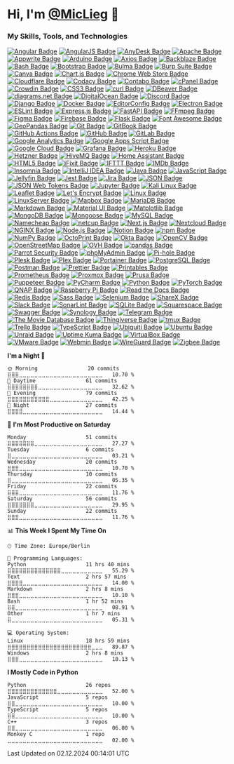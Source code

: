 # Hi, I'm [@MicLieg](https://github.com/MicLieg) 👋

### My Skills, Tools, and Technologies

[![Angular Badge](https://img.shields.io/badge/Angular-0F0F11?logo=angular&logoColor=fff&style=flat-square)](https://angular.io)
[![AngularJS Badge](https://img.shields.io/badge/AngularJS-E23237?logo=angular&logoColor=fff&style=flat-square)](https://angularjs.org)
[![AnyDesk Badge](https://img.shields.io/badge/AnyDesk-EF443B?logo=anydesk&logoColor=fff&style=flat-square)](https://anydesk.com)
[![Apache Badge](https://img.shields.io/badge/Apache-D22128?logo=apache&logoColor=fff&style=flat-square)](https://apache.org)
[![Appwrite Badge](https://img.shields.io/badge/Appwrite-FD366E?logo=appwrite&logoColor=fff&style=flat-square)](https://appwrite.io)
[![Arduino Badge](https://img.shields.io/badge/Arduino-00878F?logo=arduino&logoColor=fff&style=flat-square)](https://arduino.cc)
[![Axios Badge](https://img.shields.io/badge/Axios-5A29E4?logo=axios&logoColor=fff&style=flat-square)](https://axios-http.com)
[![Backblaze Badge](https://img.shields.io/badge/Backblaze-E21E29?logo=backblaze&logoColor=fff&style=flat-square)](https://backblaze.com)
[![Bash Badge](https://img.shields.io/badge/Bash-4EAA25?logo=GNU%20Bash&logoColor=fff&style=flat-square)](https://gnu.org/software/bash)
[![Bootstrap Badge](https://img.shields.io/badge/Bootstrap-7952B3?logo=bootstrap&logoColor=fff&style=flat-square)](https://getbootstrap.com)
[![Bulma Badge](https://img.shields.io/badge/Bulma-00D1B2?logo=bulma&logoColor=fff&style=flat-square)](https://bulma.io)
[![Burp Suite Badge](https://img.shields.io/badge/Burp%20Suite-F63?logo=burpsuite&logoColor=fff&style=flat-square)](https://portswigger.net/burp)
[![Canva Badge](https://img.shields.io/badge/Canva-00C4CC?logo=canva&logoColor=fff&style=flat-square)](https://canva.com)
[![Chart.js Badge](https://img.shields.io/badge/Chart.js-FF6384?logo=chartdotjs&logoColor=fff&style=flat-square)](https://chartjs.org)
[![Chrome Web Store Badge](https://img.shields.io/badge/Chrome%20Web%20Store-4285F4?logo=chromewebstore&logoColor=fff&style=flat-square)](https://chrome.google.com/webstore)
[![Cloudflare Badge](https://img.shields.io/badge/Cloudflare-F38020?logo=cloudflare&logoColor=fff&style=flat-square)](https://cloudflare.com)
[![Codacy Badge](https://img.shields.io/badge/Codacy-222F29?logo=codacy&logoColor=fff&style=flat-square)](https://codacy.com)
[![Contabo Badge](https://img.shields.io/badge/Contabo-00AAEB?logo=contabo&logoColor=fff&style=flat-square)](https://contabo.com)
[![cPanel Badge](https://img.shields.io/badge/cPanel-FF6C2C?logo=cpanel&logoColor=fff&style=flat-square)](https://cpanel.net)
[![Crowdin Badge](https://img.shields.io/badge/Crowdin-2E3340?logo=crowdin&logoColor=fff&style=flat-square)](https://crowdin.com)
[![CSS3 Badge](https://img.shields.io/badge/CSS3-1572B6?logo=css3&logoColor=fff&style=flat-square)](https://www.w3.org/Style/CSS)
[![curl Badge](https://img.shields.io/badge/curl-073551?logo=curl&logoColor=fff&style=flat-square)](https://curl.se)
[![DBeaver Badge](https://img.shields.io/badge/DBeaver-382923?logo=dbeaver&logoColor=fff&style=flat-square)](https://dbeaver.io)
[![diagrams.net Badge](https://img.shields.io/badge/diagrams.net-F08705?logo=diagramsdotnet&logoColor=fff&style=flat-square)](https://diagrams.net)
[![DigitalOcean Badge](https://img.shields.io/badge/DigitalOcean-0080FF?logo=DigitalOcean&logoColor=fff&style=flat-square)](https://digitalocean.com)
[![Discord Badge](https://img.shields.io/badge/Discord-5865F2?logo=discord&logoColor=fff&style=flat-square)](https://discord.com)
[![Django Badge](https://img.shields.io/badge/Django-092E20?logo=django&logoColor=fff&style=flat-square)](https://djangoproject.com)
[![Docker Badge](https://img.shields.io/badge/Docker-2496ED?logo=docker&logoColor=fff&style=flat-square)](https://docker.com)
[![EditorConfig Badge](https://img.shields.io/badge/EditorConfig-FEFEFE?logo=editorconfig&logoColor=000&style=flat-square)](https://editorconfig.org)
[![Electron Badge](https://img.shields.io/badge/Electron-47848F?logo=electron&logoColor=fff&style=flat-square)](https://electronjs.org)
[![ESLint Badge](https://img.shields.io/badge/ESLint-4B32C3?logo=eslint&logoColor=fff&style=flat-square)](https://eslint.org)
[![Express.js Badge](https://img.shields.io/badge/Express.js-000?logo=express&logoColor=fff&style=flat-square)](https://expressjs.com)
[![FastAPI Badge](https://img.shields.io/badge/FastAPI-009688?logo=fastapi&logoColor=fff&style=flat-square)](https://fastapi.tiangolo.com)
[![FFmpeg Badge](https://img.shields.io/badge/FFmpeg-007808?logo=ffmpeg&logoColor=fff&style=flat-square)](https://ffmpeg.org)
[![Figma Badge](https://img.shields.io/badge/Figma-F24E1E?logo=figma&logoColor=fff&style=flat-square)](https://figma.com)
[![Firebase Badge](https://img.shields.io/badge/Firebase-DD2C00?logo=firebase&logoColor=fff&style=flat-square)](https://firebase.google.com)
[![Flask Badge](https://img.shields.io/badge/Flask-000?logo=flask&logoColor=fff&style=flat-square)](https://flask.palletsprojects.com)
[![Font Awesome Badge](https://img.shields.io/badge/Font%20Awesome-538DD7?logo=fontawesome&logoColor=fff&style=flat-square)](https://fontawesome.com)
[![GeoPandas Badge](https://img.shields.io/badge/GeoPandas-139C5A?logo=geopandas&logoColor=fff&style=flat-square)](https://geopandas.org)
[![Git Badge](https://img.shields.io/badge/Git-F05032?logo=git&logoColor=fff&style=flat-square)](https://git-scm.com)
[![GitBook Badge](https://img.shields.io/badge/GitBook-BBDDE5?logo=gitbook&logoColor=000&style=flat-square)](https://www.gitbook.com)
[![GitHub Actions Badge](https://img.shields.io/badge/GitHub%20Actions-2088FF?logo=githubactions&logoColor=fff&style=flat-square)](https://github.com/features/actions)
[![GitHub Badge](https://img.shields.io/badge/GitHub-181717?logo=github&logoColor=fff&style=flat-square)](https://github.com)
[![GitLab Badge](https://img.shields.io/badge/GitLab-FC6D26?logo=gitlab&logoColor=fff&style=flat-square)](https://gitlab.com)
[![Google Analytics Badge](https://img.shields.io/badge/Google%20Analytics-E37400?logo=googleanalytics&logoColor=fff&style=flat-square)](https://developers.google.com)
[![Google Apps Script Badge](https://img.shields.io/badge/Google%20Apps%20Script-4285F4?logo=googleappsscript&logoColor=fff&style=flat-square)](https://script.google.com)
[![Google Cloud Badge](https://img.shields.io/badge/Google%20Cloud-4285F4?logo=googlecloud&logoColor=fff&style=flat-square)](https://cloud.google.com)
[![Grafana Badge](https://img.shields.io/badge/Grafana-F46800?logo=grafana&logoColor=fff&style=flat-square)](https://grafana.com)
[![Heroku Badge](https://img.shields.io/badge/Heroku-430098?logo=heroku&logoColor=fff&style=flat-square)](https://heroku.com)
[![Hetzner Badge](https://img.shields.io/badge/Hetzner-D50C2D?logo=hetzner&logoColor=fff&style=flat-square)](https://hetzner.com)
[![HiveMQ Badge](https://img.shields.io/badge/HiveMQ-FFC000?logo=hivemq&logoColor=000&style=flat-square)](https://hivemq.com)
[![Home Assistant Badge](https://img.shields.io/badge/Home%20Assistant-18BCF2?logo=homeassistant&logoColor=fff&style=flat-square)](https://home-assistant.io)
[![HTML5 Badge](https://img.shields.io/badge/HTML5-E34F26?logo=html5&logoColor=fff&style=flat-square)](https://html.spec.whatwg.org)
[![iFixit Badge](https://img.shields.io/badge/iFixit-0071CE?logo=ifixit&logoColor=fff&style=flat-square)](https://ifixit.com)
[![IFTTT Badge](https://img.shields.io/badge/IFTTT-000?logo=ifttt&logoColor=fff&style=flat-square)](https://ifttt.com)
[![IMDb Badge](https://img.shields.io/badge/IMDb-F5C518?logo=imdb&logoColor=000&style=flat-square)](https://imdb.com)
[![Insomnia Badge](https://img.shields.io/badge/Insomnia-4000BF?logo=insomnia&logoColor=fff&style=flat-square)](https://insomnia.rest)
[![IntelliJ IDEA Badge](https://img.shields.io/badge/IntelliJ%20IDEA-000?logo=intellijidea&logoColor=fff&style=flat-square)](https://jetbrains.com/idea)
[![Java Badge](https://img.shields.io/badge/Java-007396?logo=openjdk&logoColor=fff&style=flat-square)](https://java.com)
[![JavaScript Badge](https://img.shields.io/badge/JavaScript-F7DF1E?logo=javascript&logoColor=000&style=flat-square)](https://developer.mozilla.org/en-US/docs/Web/JavaScript)
[![Jellyfin Badge](https://img.shields.io/badge/Jellyfin-00A4DC?logo=jellyfin&logoColor=fff&style=flat-square)](https://jellyfin.org)
[![Jest Badge](https://img.shields.io/badge/Jest-C21325?logo=jest&logoColor=fff&style=flat-square)](https://jestjs.io)
[![Jira Badge](https://img.shields.io/badge/Jira-0052CC?logo=jira&logoColor=fff&style=flat-square)](https://atlassian.com/software/jira)
[![JSON Badge](https://img.shields.io/badge/JSON-000?logo=json&logoColor=fff&style=flat-square)](https://json.org)
[![JSON Web Tokens Badge](https://img.shields.io/badge/JSON%20Web%20Tokens-000?logo=jsonwebtokens&logoColor=fff&style=flat-square)](https://jwt.io)
[![Jupyter Badge](https://img.shields.io/badge/Jupyter-F37626?logo=jupyter&logoColor=fff&style=flat-square)](https://jupyter.org)
[![Kali Linux Badge](https://img.shields.io/badge/Kali%20Linux-557C94?logo=kalilinux&logoColor=fff&style=flat-square)](https://kali.org)
[![Leaflet Badge](https://img.shields.io/badge/Leaflet-199900?logo=leaflet&logoColor=fff&style=flat-square)](https://leafletjs.com)
[![Let's Encrypt Badge](https://img.shields.io/badge/Let's%20Encrypt-003A70?logo=letsencrypt&logoColor=fff&style=flat-square)](https://letsencrypt.org)
[![Linux Badge](https://img.shields.io/badge/Linux-FCC624?logo=linux&logoColor=000&style=flat-square)](https://linux.org)
[![LinuxServer Badge](https://img.shields.io/badge/LinuxServer-DA3B8A?logo=linuxserver&logoColor=fff&style=flat-square)](https://linuxserver.io)
[![Mapbox Badge](https://img.shields.io/badge/Mapbox-000?logo=mapbox&logoColor=fff&style=flat-square)](https://mapbox.com)
[![MariaDB Badge](https://img.shields.io/badge/MariaDB-003545?logo=mariadb&logoColor=fff&style=flat-square)](https://mariadb.org)
[![Markdown Badge](https://img.shields.io/badge/Markdown-000000?logo=markdown&logoColor=fff&style=flat-square)](https://daringfireball.net/projects/markdown)
[![Material UI Badge](https://img.shields.io/badge/Material%20UI-007FFF?logo=mui&logoColor=fff&style=flat-square)](https://mui.com)
[![Matplotlib Badge](https://img.shields.io/badge/Matplotlib-11557C?logo=python&logoColor=fff&style=flat-square)](https://matplotlib.org)
[![MongoDB Badge](https://img.shields.io/badge/MongoDB-47A248?logo=mongodb&logoColor=fff&style=flat-square)](https://mongodb.com)
[![Mongoose Badge](https://img.shields.io/badge/Mongoose-800?logo=mongoose&logoColor=fff&style=flat-square)](https://mongoosejs.com)
[![MySQL Badge](https://img.shields.io/badge/MySQL-4479A1?logo=mysql&logoColor=fff&style=flat-square)](https://mysql.com)
[![Namecheap Badge](https://img.shields.io/badge/Namecheap-DE3723?logo=namecheap&logoColor=fff&style=flat-square)](https://namecheap.com)
[![netcup Badge](https://img.shields.io/badge/netcup-056473?logo=netcup&logoColor=fff&style=flat-square)](https://netcup.eu)
[![Next.js Badge](https://img.shields.io/badge/Next.js-000?logo=nextdotjs&logoColor=fff&style=flat-square)](https://nextjs.org)
[![Nextcloud Badge](https://img.shields.io/badge/Nextcloud-0082C9?logo=nextcloud&logoColor=fff&style=flat-square)](https://nextcloud.com)
[![NGINX Badge](https://img.shields.io/badge/NGINX-009639?logo=nginx&logoColor=fff&style=flat-square)](https://nginx.com)
[![Node.js Badge](https://img.shields.io/badge/Node.js-5FA04E?logo=nodedotjs&logoColor=fff&style=flat-square)](https://nodejs.org)
[![Notion Badge](https://img.shields.io/badge/Notion-000?logo=notion&logoColor=fff&style=flat-square)](https://notion.so)
[![npm Badge](https://img.shields.io/badge/npm-CB3837?logo=npm&logoColor=fff&style=flat-square)](https://npmjs.com)
[![NumPy Badge](https://img.shields.io/badge/NumPy-013243?logo=numpy&logoColor=fff&style=flat-square)](https://numpy.org)
[![OctoPrint Badge](https://img.shields.io/badge/OctoPrint-13C100?logo=octoprint&logoColor=fff&style=flat-square)](https://octoprint.org)
[![Okta Badge](https://img.shields.io/badge/Okta-007DC1?logo=okta&logoColor=fff&style=flat-square)](https://okta.com)
[![OpenCV Badge](https://img.shields.io/badge/OpenCV-5C3EE8?logo=opencv&logoColor=fff&style=flat-square)](https://opencv.org)
[![OpenStreetMap Badge](https://img.shields.io/badge/OpenStreetMap-7EBC6F?logo=openstreetmap&logoColor=fff&style=flat-square)](https://openstreetmap.org)
[![OVH Badge](https://img.shields.io/badge/OVH-123F6D?logo=ovh&logoColor=fff&style=flat-square)](https://ovh.com)
[![pandas Badge](https://img.shields.io/badge/pandas-150458?logo=pandas&logoColor=fff&style=flat-square)](https://pandas.pydata.org)
[![Parrot Security Badge](https://img.shields.io/badge/Parrot%20Security-15E0ED?logo=parrotsecurity&logoColor=000&style=flat-square)](https://parrotsec.org)
[![phpMyAdmin Badge](https://img.shields.io/badge/phpMyAdmin-6C78AF?logo=phpmyadmin&logoColor=fff&style=flat-square)](https://phpmyadmin.net)
[![Pi-hole Badge](https://img.shields.io/badge/Pi--hole-96060C?logo=pihole&logoColor=fff&style=flat-square)](https://pi-hole.net)
[![Plesk Badge](https://img.shields.io/badge/Plesk-52BBE6?logo=plesk&logoColor=fff&style=flat-square)](https://plesk.com)
[![Plex Badge](https://img.shields.io/badge/Plex-EBAF00?logo=plex&logoColor=000&style=flat-square)](https://plex.tv)
[![Portainer Badge](https://img.shields.io/badge/Portainer-007E89?logo=portainer&logoColor=fff&style=flat-square)](https://portainer.io)
[![PostgreSQL Badge](https://img.shields.io/badge/PostgreSQL-4169E1?logo=postgresql&logoColor=fff&style=flat-square)](https://postgresql.org)
[![Postman Badge](https://img.shields.io/badge/Postman-FF6C37?logo=postman&logoColor=fff&style=flat-square)](https://postman.com)
[![Prettier Badge](https://img.shields.io/badge/Prettier-F7B93E?logo=prettier&logoColor=fff&style=flat-square)](https://prettier.io)
[![Printables Badge](https://img.shields.io/badge/Printables-FA6831?logo=printables&logoColor=fff&style=flat-square)](https://printables.com)
[![Prometheus Badge](https://img.shields.io/badge/Prometheus-E6522C?logo=prometheus&logoColor=fff&style=flat-square)](https://prometheus.io)
[![Proxmox Badge](https://img.shields.io/badge/Proxmox-E57000?logo=proxmox&logoColor=fff&style=flat-square)](https://proxmox.com)
[![Prusa Badge](https://img.shields.io/badge/Prusa-fa6831?logo=prusa&logoColor=fff&style=flat-square)](https://prusa3d.com)
[![Puppeteer Badge](https://img.shields.io/badge/Puppeteer-40B5A4?logo=puppeteer&logoColor=fff&style=flat-square)](https://pptr.dev)
[![PyCharm Badge](https://img.shields.io/badge/PyCharm-000?logo=pycharm&logoColor=fff&style=flat-square)](https://jetbrains.com/pycharm)
[![Python Badge](https://img.shields.io/badge/Python-3776AB?logo=python&logoColor=fff&style=flat-square)](https://python.org)
[![PyTorch Badge](https://img.shields.io/badge/PyTorch-EE4C2C?logo=pytorch&logoColor=fff&style=flat-square)](https://pytorch.org)
[![QNAP Badge](https://img.shields.io/badge/QNAP-0C2E82?logo=qnap&logoColor=fff&style=flat-square)](https://qnap.com)
[![Raspberry Pi Badge](https://img.shields.io/badge/Raspberry%20Pi-A22846?logo=raspberrypi&logoColor=fff&style=flat-square)](https://raspberrypi.org)
[![Read the Docs Badge](https://img.shields.io/badge/Read%20the%20Docs-8CA1AF?logo=readthedocs&logoColor=fff&style=flat-square)](https://readthedocs.org)
[![Redis Badge](https://img.shields.io/badge/Redis-FF4438?logo=redis&logoColor=fff&style=flat-square)](https://redis.io)
[![Sass Badge](https://img.shields.io/badge/Sass-CC6699?logo=sass&logoColor=fff&style=flat-square)](https://sass-lang.com)
[![Selenium Badge](https://img.shields.io/badge/Selenium-43B02A?logo=selenium&logoColor=fff&style=flat-square)](https://selenium.dev)
[![ShareX Badge](https://img.shields.io/badge/ShareX-2885F1?logo=sharex&logoColor=fff&style=flat-square)](https://getsharex.com)
[![Slack Badge](https://img.shields.io/badge/Slack-4A154B?logo=slack&logoColor=fff&style=flat-square)](https://slack.com)
[![SonarLint Badge](https://img.shields.io/badge/SonarLint-CB2029?logo=sonarlint&logoColor=fff&style=flat-square)](https://sonarlint.org)
[![SQLite Badge](https://img.shields.io/badge/SQLite-003B57?logo=sqlite&logoColor=fff&style=flat-square)](https://sqlite.org)
[![Squarespace Badge](https://img.shields.io/badge/Squarespace-000?logo=squarespace&logoColor=fff&style=flat-square)](https://squarespace.com)
[![Swagger Badge](https://img.shields.io/badge/Swagger-85EA2D?logo=swagger&logoColor=000&style=flat-square)](https://swagger.io)
[![Synology Badge](https://img.shields.io/badge/Synology-B5B5B6?logo=synology&logoColor=fff&style=flat-square)](https://synology.com)
[![Telegram Badge](https://img.shields.io/badge/Telegram-26A5E4?logo=telegram&logoColor=fff&style=flat-square)](https://telegram.org)
[![The Movie Database Badge](https://img.shields.io/badge/The%20Movie%20Database-01B4E4?logo=themoviedatabase&logoColor=fff&style=flat-square)](https://themoviedb.org)
[![Thingiverse Badge](https://img.shields.io/badge/Thingiverse-248BFB?logo=thingiverse&logoColor=fff&style=flat-square)](https://thingiverse.com)
[![tmux Badge](https://img.shields.io/badge/tmux-1BB91F?logo=tmux&logoColor=fff&style=flat-square)](https://github.com/tmux/tmux)
[![Trello Badge](https://img.shields.io/badge/Trello-0052CC?logo=trello&logoColor=fff&style=flat-square)](https://trello.com)
[![TypeScript Badge](https://img.shields.io/badge/TypeScript-3178C6?logo=typescript&logoColor=fff&style=flat-square)](https://www.typescriptlang.org)
[![Ubiquiti Badge](https://img.shields.io/badge/Ubiquiti-0559C9?logo=ubiquiti&logoColor=fff&style=flat-square)](https://ui.com)
[![Ubuntu Badge](https://img.shields.io/badge/Ubuntu-E95420?logo=ubuntu&logoColor=fff&style=flat-square)](https://ubuntu.com)
[![Unraid Badge](https://img.shields.io/badge/Unraid-F15A2C?logo=unraid&logoColor=fff&style=flat-square)](https://unraid.net)
[![Uptime Kuma Badge](https://img.shields.io/badge/Uptime%20Kuma-5CDD8B?logo=uptimekuma&logoColor=fff&style=flat-square)](https://github.com/louislam/uptime-kuma)
[![VirtualBox Badge](https://img.shields.io/badge/VirtualBox-183A61?logo=virtualbox&logoColor=fff&style=flat-square)](https://www.virtualbox.org)
[![VMware Badge](https://img.shields.io/badge/VMware-607078?logo=vmware&logoColor=fff&style=flat-square)](https://www.vmware.com)
[![Webmin Badge](https://img.shields.io/badge/Webmin-7DA0D0?logo=webmin&logoColor=fff&style=flat-square)](https://www.webmin.com)
[![WireGuard Badge](https://img.shields.io/badge/WireGuard-88171A?logo=wireguard&logoColor=fff&style=flat-square)](https://www.wireguard.com)
[![Zigbee Badge](https://img.shields.io/badge/Zigbee-EB0443?logo=zigbee&logoColor=fff&style=flat-square)](https://csa-iot.org/all-solutions/zigbee/)

<!--START_SECTION:waka-->
**I'm a Night 🦉** 

```text
🌞 Morning                20 commits          ⣿⣿⣿⣀⣀⣀⣀⣀⣀⣀⣀⣀⣀⣀⣀⣀⣀⣀⣀⣀⣀⣀⣀⣀⣀   10.70 % 
🌆 Daytime                61 commits          ⣿⣿⣿⣿⣿⣿⣿⣿⣀⣀⣀⣀⣀⣀⣀⣀⣀⣀⣀⣀⣀⣀⣀⣀⣀   32.62 % 
🌃 Evening                79 commits          ⣿⣿⣿⣿⣿⣿⣿⣿⣿⣿⣿⣀⣀⣀⣀⣀⣀⣀⣀⣀⣀⣀⣀⣀⣀   42.25 % 
🌙 Night                  27 commits          ⣿⣿⣿⣿⣀⣀⣀⣀⣀⣀⣀⣀⣀⣀⣀⣀⣀⣀⣀⣀⣀⣀⣀⣀⣀   14.44 % 
```
📅 **I'm Most Productive on Saturday** 

```text
Monday                   51 commits          ⣿⣿⣿⣿⣿⣿⣿⣀⣀⣀⣀⣀⣀⣀⣀⣀⣀⣀⣀⣀⣀⣀⣀⣀⣀   27.27 % 
Tuesday                  6 commits           ⣿⣀⣀⣀⣀⣀⣀⣀⣀⣀⣀⣀⣀⣀⣀⣀⣀⣀⣀⣀⣀⣀⣀⣀⣀   03.21 % 
Wednesday                20 commits          ⣿⣿⣿⣀⣀⣀⣀⣀⣀⣀⣀⣀⣀⣀⣀⣀⣀⣀⣀⣀⣀⣀⣀⣀⣀   10.70 % 
Thursday                 10 commits          ⣿⣀⣀⣀⣀⣀⣀⣀⣀⣀⣀⣀⣀⣀⣀⣀⣀⣀⣀⣀⣀⣀⣀⣀⣀   05.35 % 
Friday                   22 commits          ⣿⣿⣿⣀⣀⣀⣀⣀⣀⣀⣀⣀⣀⣀⣀⣀⣀⣀⣀⣀⣀⣀⣀⣀⣀   11.76 % 
Saturday                 56 commits          ⣿⣿⣿⣿⣿⣿⣿⣀⣀⣀⣀⣀⣀⣀⣀⣀⣀⣀⣀⣀⣀⣀⣀⣀⣀   29.95 % 
Sunday                   22 commits          ⣿⣿⣿⣀⣀⣀⣀⣀⣀⣀⣀⣀⣀⣀⣀⣀⣀⣀⣀⣀⣀⣀⣀⣀⣀   11.76 % 
```


📊 **This Week I Spent My Time On** 

```text
🕑︎ Time Zone: Europe/Berlin

💬 Programming Languages: 
Python                   11 hrs 40 mins      ⣿⣿⣿⣿⣿⣿⣿⣿⣿⣿⣿⣿⣿⣿⣀⣀⣀⣀⣀⣀⣀⣀⣀⣀⣀   55.29 % 
Text                     2 hrs 57 mins       ⣿⣿⣿⣿⣀⣀⣀⣀⣀⣀⣀⣀⣀⣀⣀⣀⣀⣀⣀⣀⣀⣀⣀⣀⣀   14.00 % 
Markdown                 2 hrs 8 mins        ⣿⣿⣿⣀⣀⣀⣀⣀⣀⣀⣀⣀⣀⣀⣀⣀⣀⣀⣀⣀⣀⣀⣀⣀⣀   10.10 % 
Bash                     1 hr 52 mins        ⣿⣿⣀⣀⣀⣀⣀⣀⣀⣀⣀⣀⣀⣀⣀⣀⣀⣀⣀⣀⣀⣀⣀⣀⣀   08.91 % 
Other                    1 hr 7 mins         ⣿⣀⣀⣀⣀⣀⣀⣀⣀⣀⣀⣀⣀⣀⣀⣀⣀⣀⣀⣀⣀⣀⣀⣀⣀   05.31 % 

💻 Operating System: 
Linux                    18 hrs 59 mins      ⣿⣿⣿⣿⣿⣿⣿⣿⣿⣿⣿⣿⣿⣿⣿⣿⣿⣿⣿⣿⣿⣿⣀⣀⣀   89.87 % 
Windows                  2 hrs 8 mins        ⣿⣿⣿⣀⣀⣀⣀⣀⣀⣀⣀⣀⣀⣀⣀⣀⣀⣀⣀⣀⣀⣀⣀⣀⣀   10.13 % 
```

**I Mostly Code in Python** 

```text
Python                   26 repos            ⣿⣿⣿⣿⣿⣿⣿⣿⣿⣿⣿⣿⣿⣀⣀⣀⣀⣀⣀⣀⣀⣀⣀⣀⣀   52.00 % 
JavaScript               5 repos             ⣿⣿⣀⣀⣀⣀⣀⣀⣀⣀⣀⣀⣀⣀⣀⣀⣀⣀⣀⣀⣀⣀⣀⣀⣀   10.00 % 
TypeScript               5 repos             ⣿⣿⣀⣀⣀⣀⣀⣀⣀⣀⣀⣀⣀⣀⣀⣀⣀⣀⣀⣀⣀⣀⣀⣀⣀   10.00 % 
C++                      3 repos             ⣿⣿⣀⣀⣀⣀⣀⣀⣀⣀⣀⣀⣀⣀⣀⣀⣀⣀⣀⣀⣀⣀⣀⣀⣀   06.00 % 
Monkey C                 1 repo              ⣀⣀⣀⣀⣀⣀⣀⣀⣀⣀⣀⣀⣀⣀⣀⣀⣀⣀⣀⣀⣀⣀⣀⣀⣀   02.00 % 
```




 Last Updated on 02.12.2024 00:14:01 UTC
<!--END_SECTION:waka-->
